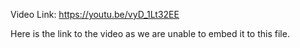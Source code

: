 Video Link: https://youtu.be/vyD_1Lt32EE

Here is the link to the video as we are unable to embed it to this file.
